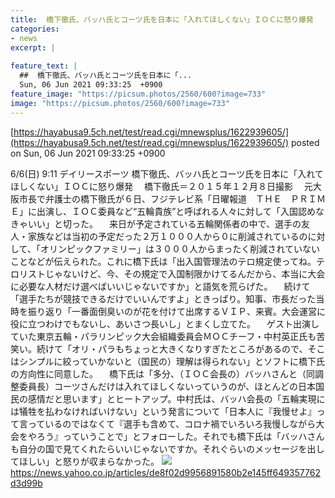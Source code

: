 ```yaml
---
title:  橋下徹氏、バッハ氏とコーツ氏を日本に「入れてほしくない」ＩＯＣに怒り爆発  
categories:
- news
excerpt: |
  
feature_text: |
  ##  橋下徹氏、バッハ氏とコーツ氏を日本に「...
  Sun, 06 Jun 2021 09:33:25  +0900
feature_image: "https://picsum.photos/2560/600?image=733"
image: "https://picsum.photos/2560/600?image=733"
---
```


[https://hayabusa9.5ch.net/test/read.cgi/mnewsplus/1622939605/](https://hayabusa9.5ch.net/test/read.cgi/mnewsplus/1622939605/)
posted on Sun, 06 Jun 2021 09:33:25  +0900

<!--more-->

6/6(日) 9:11 デイリースポーツ 橋下徹氏、バッハ氏とコーツ氏を日本に「入れてほしくない」ＩＯＣに怒り爆発 　橋下徹氏＝２０１５年１２月８日撮影 　元大阪市長で弁護士の橋下徹氏が６日、フジテレビ系「日曜報道　ＴＨＥ　ＰＲＩＭＥ」に出演し、ＩＯＣ委員など“五輪貴族”と呼ばれる人々に対して「入国認めなきゃいい」と切った。 　来日が予定されている五輪関係者の中で、選手の友人・家族などは当初の予定だった２万１０００人から０に削減されているのに対して、「オリンピックファミリー」は３０００人からまったく削減されていないことなどが伝えられた。これに橋下氏は「出入国管理法のテロ規定使ってね。テロリストじゃないけど、今、その規定で入国制限かけてるんだから、本当に大会に必要な人材だけ選べばいいじゃないですか」と語気を荒らげた。 　続けて「選手たちが競技できるだけでいいんですよ」ときっぱり。知事、市長だった当時を振り返り「一番面倒臭いのが花を付けて出席するＶＩＰ、来賓。大会運営に役に立つわけでもないし、あいさつ長いし」とまくし立てた。 　ゲスト出演していた東京五輪・パラリンピック大会組織委員会ＭＯＣチーフ・中村英正氏も苦笑い。続けて「オリ・パラもちょっと大きくなりすぎたところがあるので、そこはシンプルに絞っていかないと（国民の）理解は得られない」とソフトに橋下氏の方向性に同意した。 　橋下氏は「多分、（ＩＯＣ会長の）バッハさんと（同調整委員長）コーツさんだけは入れてほしくないっていうのが、ほとんどの日本国民の感情だと思います」とヒートアップ。中村氏は、バッハ会長の「五輪実現には犠牲を払わなければいけない」という発言について「日本人に『我慢せよ』って言っているのではなくて『選手も含めて、コロナ禍でいろいろ我慢しながら大会をやろう』っていうことで」とフォローした。それでも橋下氏は「バッハさんも自分の国で見てくれたらいいじゃないですか。それぐらいのメッセージを出してほしい」と怒りが収まらなかった。 ![](https://amd-pctr.c.yimg.jp/r/iwiz-amd/20210606-00000037-dal-000-4-view.jpg) https://news.yahoo.co.jp/articles/de8f02d9956891580b2e145ff649357762d3d99b
